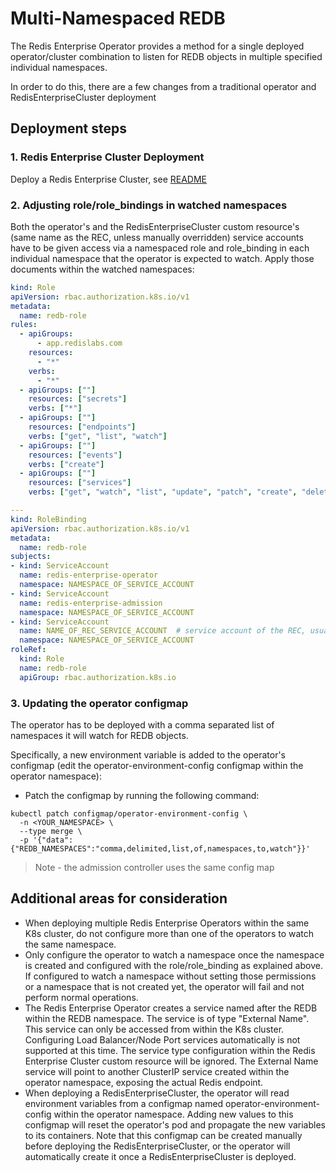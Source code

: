 # Multi-Namespaced REDB

The Redis Enterprise Operator provides a method for a single deployed operator/cluster combination to listen for REDB objects in multiple specified individual namespaces.

In order to do this, there are a few changes from a traditional operator and RedisEnterpriseCluster deployment

## Deployment steps
### 1. Redis Enterprise Cluster Deployment
Deploy a Redis Enterprise Cluster, see [README](../README.md)
### 2. Adjusting role/role_bindings in watched namespaces

Both the operator's and the RedisEnterpriseCluster custom resource's (same name as the REC, unless manually overridden) service accounts have to be given access via a namespaced role and role_binding in each individual namespace that the operator is expected to watch. Apply those documents within the watched namespaces:

```yaml
kind: Role
apiVersion: rbac.authorization.k8s.io/v1
metadata:
  name: redb-role
rules:
  - apiGroups:
      - app.redislabs.com
    resources:
      - "*"
    verbs:
      - "*"
  - apiGroups: [""]
    resources: ["secrets"]
    verbs: ["*"]
  - apiGroups: [""]
    resources: ["endpoints"]
    verbs: ["get", "list", "watch"]
  - apiGroups: [""]
    resources: ["events"]
    verbs: ["create"]
  - apiGroups: [""]
    resources: ["services"]
    verbs: ["get", "watch", "list", "update", "patch", "create", "delete"]

---
kind: RoleBinding
apiVersion: rbac.authorization.k8s.io/v1
metadata:
  name: redb-role
subjects:
- kind: ServiceAccount
  name: redis-enterprise-operator
  namespace: NAMESPACE_OF_SERVICE_ACCOUNT
- kind: ServiceAccount
  name: redis-enterprise-admission
  namespace: NAMESPACE_OF_SERVICE_ACCOUNT
- kind: ServiceAccount
  name: NAME_OF_REC_SERVICE_ACCOUNT  # service account of the REC, usually the same as the name of the custom resource
  namespace: NAMESPACE_OF_SERVICE_ACCOUNT
roleRef:
  kind: Role
  name: redb-role
  apiGroup: rbac.authorization.k8s.io

```

### 3. Updating the operator configmap

The operator has to be deployed with a comma separated list of namespaces it will watch for REDB objects.

Specifically, a new environment variable is added to the operator's configmap (edit the operator-environment-config configmap within the operator namespace):
* Patch the configmap by running the following command:
```
kubectl patch configmap/operator-environment-config \
  -n <YOUR_NAMESPACE> \
  --type merge \
  -p '{"data":{"REDB_NAMESPACES":"comma,delimited,list,of,namespaces,to,watch"}}'
``` 
> Note - the admission controller uses the same config map

## Additional areas for consideration
* When deploying multiple Redis Enterprise Operators within the same K8s cluster, do not configure more than one of the operators to watch the same namespace.
* Only configure the operator to watch a namespace once the namespace is created and configured with the role/role_binding as explained above. If configured to watch a namespace without setting those permissions or a namespace that is not created yet, the operator will fail and not perform normal operations.
* The Redis Enterprise Operator creates a service named after the REDB within the REDB namespace. The service is of type "External Name". This service can only be accessed from within the K8s cluster. Configuring Load Balancer/Node Port services automatically is not supported at this time. The service type configuration within the Redis Enterprise Cluster custom resource will be ignored. The External Name service will point to another ClusterIP service created within the operator namespace, exposing the actual Redis endpoint.
* When deploying a RedisEnterpriseCluster, the operator will read environment variables from a configmap named operator-environment-config within the operator namespace. Adding new values to this configmap will reset the operator's pod and propagate the new variables to its containers. Note that this configmap can be created manually before deploying the RedisEnterpriseCluster, or the operator will automatically create it once a RedisEnterpriseCluster is deployed.
